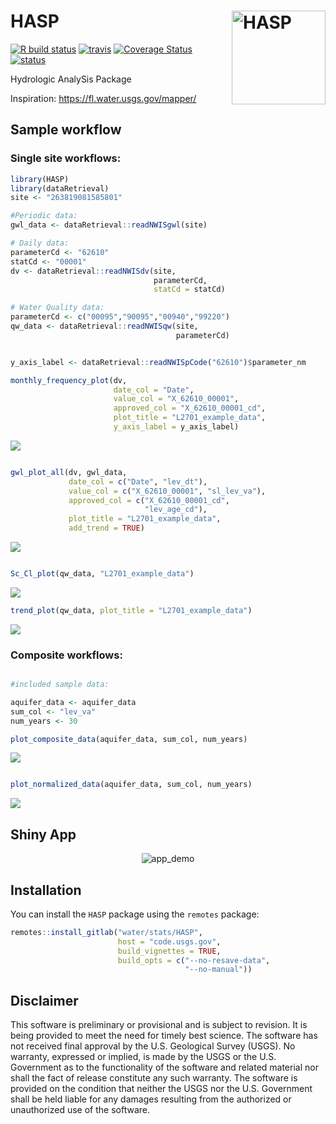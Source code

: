 # HASP <img src="man/figures/R_logo.png" alt="HASP" height="150px" align="right" />

[![R build
status](https://github.com/USGS-R/HASP/workflows/R-CMD-check/badge.svg)](https://github.com/USGS-R/HASP/actions)
[![travis](https://travis-ci.org/USGS-R/HASP.svg?branch=master)](https://travis-ci.org/USGS-R/HASP)
[![Coverage
Status](https://coveralls.io/repos/github/USGS-R/HASP/badge.svg?branch=master)](https://coveralls.io/github/USGS-R/HASP?branch=master)
[![status](https://img.shields.io/badge/USGS-Research-blue.svg)](https://owi.usgs.gov/R/packages.html#research)

Hydrologic AnalySis Package

Inspiration: <https://fl.water.usgs.gov/mapper/>

## Sample workflow

### Single site workflows:

``` r
library(HASP)
library(dataRetrieval)
site <- "263819081585801"

#Periodic data:
gwl_data <- dataRetrieval::readNWISgwl(site)

# Daily data:
parameterCd <- "62610"
statCd <- "00001"
dv <- dataRetrieval::readNWISdv(site,
                                parameterCd,
                                statCd = statCd)

# Water Quality data:
parameterCd <- c("00095","90095","00940","99220")
qw_data <- dataRetrieval::readNWISqw(site,
                                     parameterCd)
```

``` r

y_axis_label <- dataRetrieval::readNWISpCode("62610")$parameter_nm

monthly_frequency_plot(dv,
                       date_col = "Date",
                       value_col = "X_62610_00001",
                       approved_col = "X_62610_00001_cd",
                       plot_title = "L2701_example_data",
                       y_axis_label = y_axis_label)
```

![](man/figures/graphs-1.png)<!-- -->

``` r

gwl_plot_all(dv, gwl_data, 
             date_col = c("Date", "lev_dt"),
             value_col = c("X_62610_00001", "sl_lev_va"),
             approved_col = c("X_62610_00001_cd",
                              "lev_age_cd"),
             plot_title = "L2701_example_data", 
             add_trend = TRUE)
```

![](man/figures/graphs-2.png)<!-- -->

``` r

Sc_Cl_plot(qw_data, "L2701_example_data")
```

![](man/figures/graphs-3.png)<!-- -->

``` r
trend_plot(qw_data, plot_title = "L2701_example_data")
```

![](man/figures/graphs-4.png)<!-- -->

### Composite workflows:

``` r

#included sample data:

aquifer_data <- aquifer_data
sum_col <- "lev_va"
num_years <- 30

plot_composite_data(aquifer_data, sum_col, num_years)
```

![](man/figures/example-1.png)<!-- -->

``` r

plot_normalized_data(aquifer_data, sum_col, num_years)
```

![](man/figures/example-2.png)<!-- -->

## Shiny App

<p align="center">

<img src="https://code.usgs.gov/water/stats/HASP/raw/master/man/figures/app.gif" alt="app_demo">

</p>

## Installation

You can install the `HASP` package using the `remotes` package:

``` r
remotes::install_gitlab("water/stats/HASP", 
                        host = "code.usgs.gov", 
                        build_vignettes = TRUE, 
                        build_opts = c("--no-resave-data",
                                       "--no-manual"))
```

## Disclaimer

This software is preliminary or provisional and is subject to revision.
It is being provided to meet the need for timely best science. The
software has not received final approval by the U.S. Geological Survey
(USGS). No warranty, expressed or implied, is made by the USGS or the
U.S. Government as to the functionality of the software and related
material nor shall the fact of release constitute any such warranty. The
software is provided on the condition that neither the USGS nor the U.S.
Government shall be held liable for any damages resulting from the
authorized or unauthorized use of the software.
